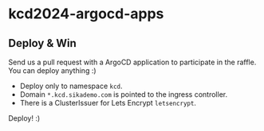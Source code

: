 # kcd2024-argocd-apps

## Deploy & Win

Send us a pull request with a ArgoCD application to participate in the raffle. You can deploy anything :)

- Deploy only to namespace `kcd`.
- Domain `*.kcd.sikademo.com` is pointed to the ingress controller.
- There is a ClusterIssuer for Lets Encrypt `letsencrypt`.

Deploy! :)
